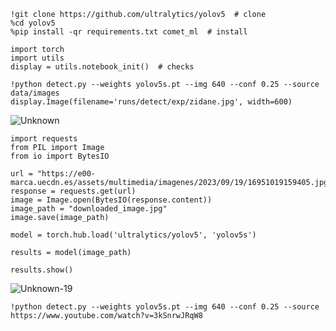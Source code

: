 ```
!git clone https://github.com/ultralytics/yolov5  # clone
%cd yolov5
%pip install -qr requirements.txt comet_ml  # install

import torch
import utils
display = utils.notebook_init()  # checks
```
```
!python detect.py --weights yolov5s.pt --img 640 --conf 0.25 --source data/images
display.Image(filename='runs/detect/exp/zidane.jpg', width=600)
```
![Unknown](https://github.com/Carlbronge/IonDetect-Innovations/assets/143009718/7d11bccd-f85d-416f-a22d-94c3e9fd8d3c)
```
import requests
from PIL import Image
from io import BytesIO

url = "https://e00-marca.uecdn.es/assets/multimedia/imagenes/2023/09/19/16951019159405.jpg"
response = requests.get(url)
image = Image.open(BytesIO(response.content))
image_path = "downloaded_image.jpg"
image.save(image_path)
```
```
model = torch.hub.load('ultralytics/yolov5', 'yolov5s')
```
```
results = model(image_path)
```
```
results.show()
```
![Unknown-19](https://github.com/Carlbronge/IonDetect-Innovations/assets/143009718/d0543b68-c2da-4478-816c-b4d027156873)
```
!python detect.py --weights yolov5s.pt --img 640 --conf 0.25 --source https://www.youtube.com/watch?v=3kSnrwJRqW8
```


